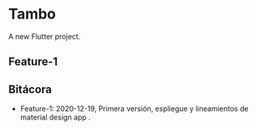 # Tambo

A new Flutter project.

## Feature-1

 
## Bitácora

- Feature-1: 2020-12-19, Primera versión, espliegue y lineamientos de material design app .
 


 
 
